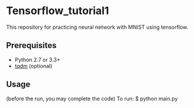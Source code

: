# Tensorflow_tutorial1

This repository for practicing neural network with MNIST using tensorflow.

## Prerequisites
- Python 2.7 or 3.3+
- [tqdm](https://github.com/tqdm/tqdm) (optional)

## Usage

(before the run, you may complete the code)
To run:
    $ python main.py

